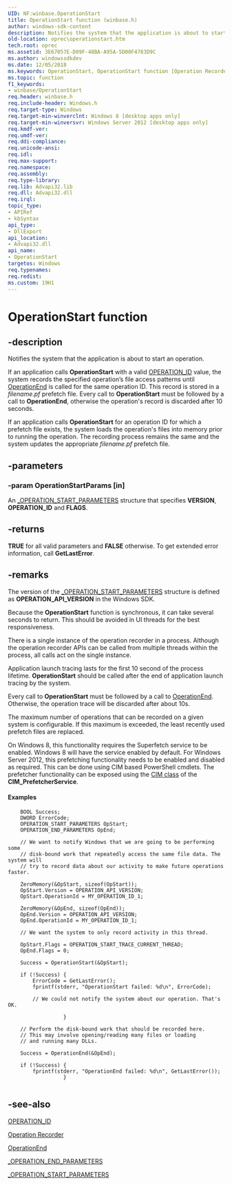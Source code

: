 ```yaml
---
UID: NF:winbase.OperationStart
title: OperationStart function (winbase.h)
author: windows-sdk-content
description: Notifies the system that the application is about to start an operation.
old-location: oprec\operationstart.htm
tech.root: oprec
ms.assetid: 3E67057E-D09F-48BA-A95A-5D00F4783D9C
ms.author: windowssdkdev
ms.date: 12/05/2018
ms.keywords: OperationStart, OperationStart function [Operation Recorder], oprec.operationstart, winbase/OperationStart
ms.topic: function
f1_keywords:
- winbase/OperationStart
req.header: winbase.h
req.include-header: Windows.h
req.target-type: Windows
req.target-min-winverclnt: Windows 8 [desktop apps only]
req.target-min-winversvr: Windows Server 2012 [desktop apps only]
req.kmdf-ver: 
req.umdf-ver: 
req.ddi-compliance: 
req.unicode-ansi: 
req.idl: 
req.max-support: 
req.namespace: 
req.assembly: 
req.type-library: 
req.lib: Advapi32.lib
req.dll: Advapi32.dll
req.irql: 
topic_type:
- APIRef
- kbSyntax
api_type:
- DllExport
api_location:
- Advapi32.dll
api_name:
- OperationStart
targetos: Windows
req.typenames: 
req.redist: 
ms.custom: 19H1
---
```


# OperationStart function


## -description


Notifies the system that the application is about to start an operation.

 If an application calls <b>OperationStart</b> with a valid <a href="https://docs.microsoft.com/previous-versions/windows/desktop/oprec/operation-id">OPERATION_ID</a> value, the system records the specified operation’s file access patterns until <a href="https://docs.microsoft.com/windows/desktop/api/winbase/nf-winbase-operationend">OperationEnd</a> is called for the same operation ID. This record is stored in a <i>filename.pf</i> prefetch file. Every call to <b>OperationStart</b> must be followed by a call to <b>OperationEnd</b>, otherwise the operation's record is discarded after 10 seconds.


If an application calls <b>OperationStart</b> for an operation ID for which a prefetch file exists, the system loads the operation's files into memory prior to running the operation. The recording process remains the same and the system updates the appropriate <i>filename.pf</i> prefetch file. 


## -parameters




### -param OperationStartParams [in]

An <a href="https://docs.microsoft.com/windows/desktop/api/winbase/ns-winbase-operation_start_parameters">_OPERATION_START_PARAMETERS</a> structure that specifies <b>VERSION</b>, <b>OPERATION_ID</b> and <b>FLAGS</b>.


## -returns



<b>TRUE</b> for all valid parameters and <b>FALSE</b> otherwise.  To get extended error information, call <b>GetLastError</b>. 




## -remarks



The version of the <a href="https://docs.microsoft.com/windows/desktop/api/winbase/ns-winbase-operation_start_parameters">_OPERATION_START_PARAMETERS</a> structure is defined as <b>OPERATION_API_VERSION</b> in the Windows SDK. 

Because the <b>OperationStart</b> function is synchronous, it can take several seconds to return. This should be avoided in UI threads for the best responsiveness.

There is a single instance of the operation recorder in a process. Although the operation  recorder APIs can be called from multiple threads within the process, all calls act on the single instance.

Application launch tracing lasts for the first 10 second of the process lifetime.  <b>OperationStart</b> should be called after the end of application launch tracing by the system. 

Every call to <b>OperationStart</b> must be followed by a call to <a href="https://docs.microsoft.com/windows/desktop/api/winbase/nf-winbase-operationend">OperationEnd</a>. Otherwise, the operation trace will be discarded after about 10s.

The maximum number of operations that can be recorded on a given system is configurable. If this maximum is exceeded, the least recently used prefetch files are replaced. 

On Windows 8, this functionality requires the Superfetch service to be enabled. Windows 8 will have the service enabled by default. 
For Windows Server 2012, this prefetching functionality needs to be enabled and disabled as required. This can be done using CIM based PowerShell cmdlets.  The prefetcher functionality can be exposed using the <a href="https://docs.microsoft.com/windows/desktop/WmiSdk/cimclas">CIM class</a>  of the <b>CIM_PrefetcherService</b>.



#### Examples

<pre class="syntax" xml:space="preserve"><code>    BOOL Success;
    DWORD ErrorCode;
    OPERATION_START_PARAMETERS OpStart;
    OPERATION_END_PARAMETERS OpEnd;

    // We want to notify Windows that we are going to be performing some          
    // disk-bound work that repeatedly access the same file data. The system will 
    // try to record data about our activity to make future operations faster.    
    
    ZeroMemory(&amp;OpStart, sizeof(OpStart));
    OpStart.Version = OPERATION_API_VERSION;
    OpStart.OperationId = MY_OPERATION_ID_1;

    ZeroMemory(&amp;OpEnd, sizeof(OpEnd));
    OpEnd.Version = OPERATION_API_VERSION;
    OpEnd.OperationId = MY_OPERATION_ID_1;
 
    // We want the system to only record activity in this thread.

    OpStart.Flags = OPERATION_START_TRACE_CURRENT_THREAD;
    OpEnd.Flags = 0;

    Success = OperationStart(&amp;OpStart);

    if (!Success) {
        ErrorCode = GetLastError();
        fprintf(stderr, "OperationStart failed: %d\n", ErrorCode);

        // We could not notify the system about our operation. That's OK.
  
                  }

    // Perform the disk-bound work that should be recorded here.  
    // This may involve opening/reading many files or loading     
    // and running many DLLs.                                    

    Success = OperationEnd(&amp;OpEnd);

    if (!Success) {
        fprintf(stderr, "OperationEnd failed: %d\n", GetLastError());
                  }

</code></pre>



## -see-also




<b></b>



<a href="https://docs.microsoft.com/previous-versions/windows/desktop/oprec/operation-id">OPERATION_ID</a>



<a href="https://docs.microsoft.com/previous-versions/windows/desktop/oprec/-operation-portal">Operation Recorder</a>



<a href="https://docs.microsoft.com/windows/desktop/api/winbase/nf-winbase-operationend">OperationEnd</a>



<a href="https://docs.microsoft.com/windows/desktop/api/winbase/ns-winbase-operation_end_parameters">_OPERATION_END_PARAMETERS</a>



<a href="https://docs.microsoft.com/windows/desktop/api/winbase/ns-winbase-operation_start_parameters">_OPERATION_START_PARAMETERS</a>
 

 

